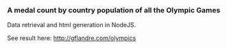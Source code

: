 ### A medal count by country population of all the Olympic Games

Data retrieval and html generation in NodeJS.

See result here: http://gflandre.com/olympics
